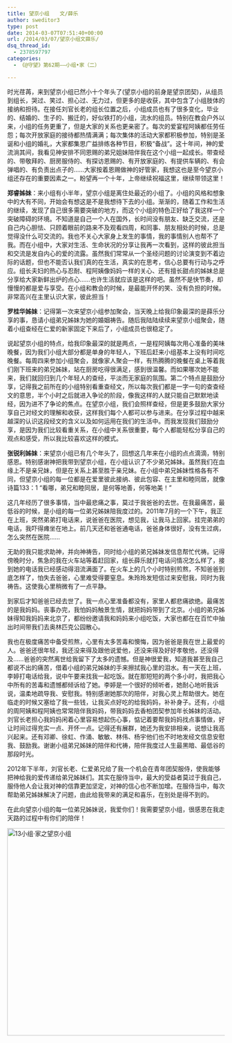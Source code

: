 ```yaml
---
title: 望京小组　　文/薛乐
author: sweditor3
type: post
date: 2014-03-07T07:51:40+00:00
url: /2014/03/07/望京小组文薛乐/
dsq_thread_id:
  - 2378597797
categories:
  - 《@守望》第62期——小组•家（二）

---
```

时光荏苒，来到望京小组已然小十个年头了(望京小组的前身是望京团契)，从组员到组长，哭过、笑过、担心过、无力过，但更多的是收获，其中包含了小组肢体的接纳和担待。在接任刘官长老的组长位置之后，小组成员也有了很多变化，毕业的、结婚的、生子的、搬迁的，好似铁打的小组，流水的组员。特别在教会户外以来，小组的任务更重了，但是大家的关系也更亲密了。每次的爱宴程阿姨都任劳任怨；每次开放家庭的接待都热情满满；每次集体的活动大家都积极参加，特别是圣诞和小组的婚礼，大家都集思广益排练各种节目，积极“备战”。这十年间，神的爱流淌其间，我看见神安排不同恩赐的弟兄姐妹陪伴我在这个小组一起成长。带查经的、带敬拜的、厨房服侍的、有探访恩赐的、有开放家庭的、有提供车辆的、有会弹唱的、有负责出点子的……大家按着恩赐做神的好管家，我想这也是至今望京小组还存在的重要因素之一。盼望再一个十年，上帝继续祝福这里，继续带领这里！

**郑睿姊妹**：来小组有小半年，望京小组是离住处最近的小组了。小组的风格和想象中的大有不同，开始会有想这是不是我想待下去的小组。渐渐的，随着工作和生活的继续，发现了自己很多需要突破的地方，而这个小组的特色正好给了我这样一个突破障碍的环境。不知道是自己一个人在国外，长时间没有朋友、缺乏交流，还是自己内心胆怯、只顾着眼前的路来不及观看四周，和同事、朋友相处的时候，总是觉得没什么可交流的。我也不关心大家身上发生的事情，我的事情别人也帮不了我。而在小组中，大家对生活、生命状况的分享让我再一次看到，这样的彼此担当和交流是发自内心的爱的流露。虽然我们常常从一个圣经问题的讨论演变到不着边际的话题，但也不能否认我们真的在生活，真实的在思考，信心总要有行动与之呼应。组长夫妇的热心与忍耐、程阿姨像妈妈一样的关心、还有擅长甜点的姊妹总是分享给大家新鲜出炉的点心……也许生活就应该是这样的吧。虽然不是快节奏，却慢慢的都是爱与享受。在小组和教会的时候，是最能开怀的笑、没有负担的时候。非常高兴在主里认识大家，彼此担当！

**罗桂华姊妹**：记得第一次来望京小组参加聚会，当天晚上给我印象最深的是薛乐分享的事，恳请小组弟兄姊妹为她的婚姻祷告。随后我陆陆续续来望京小组聚会，随着小组查经在仁爱的新家固定下来后了，小组成员也很稳定了。

说起望京小组的特点，给我印象最深的就是两点，一是程阿姨每次用心准备的美味晚餐，因为我们小组大部分都是单身的年轻人，下班后赶来小组基本上没有时间吃晚餐。每周四来参加小组聚会，就像家人聚会一样，有热腾腾的晚餐在桌上等着我们刚下班来的弟兄姊妹，站在厨房吃得很满足，感到很温馨。而如果哪次她不能来，我们就回归到几个年轻人的查经，平淡而无家庭的氛围。第二个特点是鼓励分享，记得我之前所在的小组特别看重查经文，所以每次我们都是一字一句的查查经文的意思，半个小时之后就进入争论的阶段，像我这样的人就只能自己默默地读经，因为进不了争论的焦点。在望京小组，我们会照样查经，但是更多鼓励大家分享自己对经文的理解和收获，这样我们每个人都可以参与进来。在分享过程中越来越深的认识这段经文的含义以及如何运用在我们的生活中。而我发现我们鼓励分享，是因为我们比较看重关系，在小组中关系很重要，每个人都能轻松分享自己的观点和感受，所以我比较喜欢这样的模式。

**张锐利姊妹**：来望京小组已有几个年头了，回想这几年来在小组的点点滴滴，特别感恩。特别感谢神把我带到望京小组，在小组认识了不少弟兄姊妹。虽然我们在血缘上不是亲兄妹，但是在关系上甚至胜于亲兄妹。在小组中弟兄姊妹性格各有不同，但望京小组的每一位都是在爱里彼此接纳、彼此包容、在主里和睦同居，就像诗篇133：1 “看哪，弟兄和睦同居，是何等地善，何等地美！”

这几年经历了很多事情，当中最悲痛之事，莫过于我爸爸的去世。在我最痛苦，最低谷的时候，是小组的每一位弟兄姊妹陪我度过的。2011年7月的一个下午，我正在上班，突然弟弟打电话来，说爸爸在医院，想见我，让我马上回家。挂完弟弟的电话，我吓得瘫坐在地上。前几天还和爸爸通电话，爸爸身体很好，没有生过病，怎么突然在医院……
  
无助的我只能求助神，并向神祷告，同时给小组的弟兄姊妹发信息帮忙代祷。记得傍晚时分，焦急的我在火车站等着赶回家，组长薛乐就打电话问情况怎么样了，接到她的电话我已经感动得泪流满面了。在火车上的几个小时特别煎熬，不知爸爸到底怎样了，怕失去爸爸，心里难受得要窒息。朱玲玲发短信过来安慰我，同时为我祷告。这使我心里稍微有了一点平静。

到家后才知爸爸已经去世了。我一点心里准备都没有，家里人都悲痛欲绝。最痛苦的是我妈妈。丧事办完，我怕妈妈触景生情，就把妈妈带到了北京。小组的弟兄姊妹得知我妈妈来北京了，都纷纷邀请我和妈妈来小组吃饭，大家也都在在百忙中抽出时间带我们去奥林匹克公园散心。

我也在极度痛苦中备受煎熬，心里有太多苦毒和懊悔，因为爸爸是我在世上最爱的人。爸爸还很年轻，我还没来得及跟他说爱他，还没来得及好好孝敬他，还没得及……爸爸的突然离世给我留下了太多的遗憾。但是神很爱我，知道我甚至我自己都说不出的痛苦，借着小组的弟兄姊妹的手来擦拭我心里的泪水。有一天在上班，李婷打电话给我，说中午要来找我一起吃饭。就在那短短的两个多小时，我把我心中所有的苦毒和遗憾都倾诉给了她。李婷是一个很好的倾听者，她耐心地听我诉说，温柔地疏导我、安慰我。特别感谢她那次的陪伴，对我心灵上帮助很大。她在临走的时候又塞给了我一些钱，让我买点好吃的给我妈妈，补补身子。还有，小组的周阿姨和程阿姨也常常陪伴我妈妈，带我妈妈去香柏团契参加年长姊妹的活动。刘官长老担心我妈妈闲着心里容易想起伤心事，惦记着要帮我妈妈找点事情做，好让时间过得充实一点、开怀一点。记得还有展群，她还为我安排相亲，说想让我高兴起来。还有邓卿、徐虹、作涌、敏敏、林伟、杨宇他们也不时地发经文信息安慰我、鼓励我。谢谢小组弟兄姊妹的陪伴和代祷，陪伴我度过人生最黑暗、最低谷的那段时光。

2012年下半年，刘官长老、仁爱弟兄给了我一个机会在青年团契服侍，使我能够把神给我的爱传递给弟兄姊妹们。其实在服侍当中，最大的受益者莫过于我自己，服侍他人会让我对神的信靠更加坚定，对神的信心也不断加增。在服侍当中，每次帮助弟兄姊妹解决了问题，由此给我带来的满足和喜乐，在别处是得不到的。

在此向望京小组的每一位弟兄姊妹说，我爱你们！我需要望京小组，很感恩在我走天路的过程中有你们的陪伴！

[<img class="aligncenter size-full wp-image-10558" alt="13小组·家之望京小组" src="http://t5.shwchurch.org/wp-content/uploads/2014/03/13小组·家之望京小组.jpg" width="640" height="480" srcset="http://t5.shwchurch.org/wp-content/uploads/2014/03/13小组·家之望京小组.jpg 640w, http://t5.shwchurch.org/wp-content/uploads/2014/03/13小组·家之望京小组-400x300.jpg 400w" sizes="(max-width: 640px) 100vw, 640px" />][1]

 [1]: http://t5.shwchurch.org/wp-content/uploads/2014/03/13小组·家之望京小组.jpg